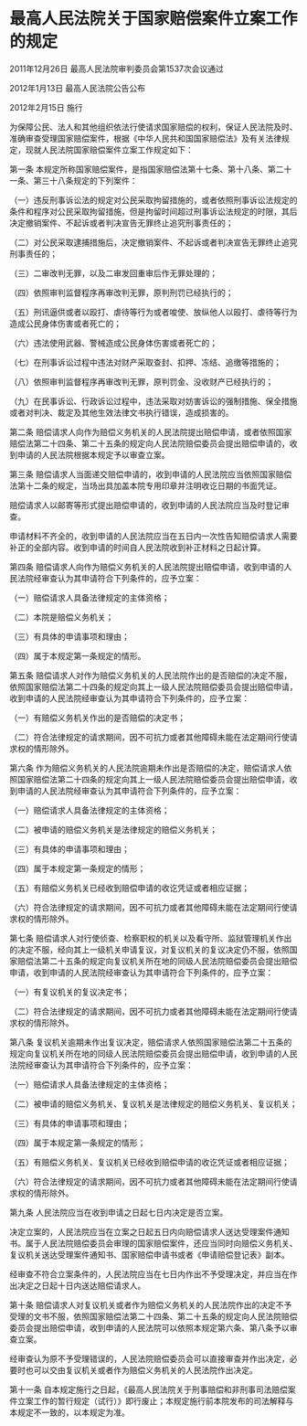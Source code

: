 # 最高人民法院关于国家赔偿案件立案工作的规定

2011年12月26日 最高人民法院审判委员会第1537次会议通过

2012年1月13日 最高人民法院公告公布

2012年2月15日 施行

<!-- INFO END -->

为保障公民、法人和其他组织依法行使请求国家赔偿的权利，保证人民法院及时、准确审查受理国家赔偿案件，根据《中华人民共和国国家赔偿法》及有关法律规定，现就人民法院国家赔偿案件立案工作规定如下：

第一条 本规定所称国家赔偿案件，是指国家赔偿法第十七条、第十八条、第二十一条、第三十八条规定的下列案件：

（一）违反刑事诉讼法的规定对公民采取拘留措施的，或者依照刑事诉讼法规定的条件和程序对公民采取拘留措施，但是拘留时间超过刑事诉讼法规定的时限，其后决定撤销案件、不起诉或者判决宣告无罪终止追究刑事责任的；

（二）对公民采取逮捕措施后，决定撤销案件、不起诉或者判决宣告无罪终止追究刑事责任的；

（三）二审改判无罪，以及二审发回重审后作无罪处理的；

（四）依照审判监督程序再审改判无罪，原判刑罚已经执行的；

（五）刑讯逼供或者以殴打、虐待等行为或者唆使、放纵他人以殴打、虐待等行为造成公民身体伤害或者死亡的；

（六）违法使用武器、警械造成公民身体伤害或者死亡的；

（七）在刑事诉讼过程中违法对财产采取查封、扣押、冻结、追缴等措施的；

（八）依照审判监督程序再审改判无罪，原判罚金、没收财产已经执行的；

（九）在民事诉讼、行政诉讼过程中，违法采取对妨害诉讼的强制措施、保全措施或者对判决、裁定及其他生效法律文书执行错误，造成损害的。

第二条 赔偿请求人向作为赔偿义务机关的人民法院提出赔偿申请，或者依照国家赔偿法第二十四条、第二十五条的规定向人民法院赔偿委员会提出赔偿申请的，收到申请的人民法院根据本规定予以审查立案。

第三条 赔偿请求人当面递交赔偿申请的，收到申请的人民法院应当依照国家赔偿法第十二条的规定，当场出具加盖本院专用印章并注明收讫日期的书面凭证。

赔偿请求人以邮寄等形式提出赔偿申请的，收到申请的人民法院应当及时登记审查。

申请材料不齐全的，收到申请的人民法院应当在五日内一次性告知赔偿请求人需要补正的全部内容。收到申请的时间自人民法院收到补正材料之日起计算。

第四条 赔偿请求人向作为赔偿义务机关的人民法院提出赔偿申请，收到申请的人民法院经审查认为其申请符合下列条件的，应予立案：

（一）赔偿请求人具备法律规定的主体资格；

（二）本院是赔偿义务机关；

（三）有具体的申请事项和理由；

（四）属于本规定第一条规定的情形。

第五条 赔偿请求人对作为赔偿义务机关的人民法院作出的是否赔偿的决定不服，依照国家赔偿法第二十四条的规定向其上一级人民法院赔偿委员会提出赔偿申请，收到申请的人民法院经审查认为其申请符合下列条件的，应予立案：

（一）有赔偿义务机关作出的是否赔偿的决定书；

（二）符合法律规定的请求期间，因不可抗力或者其他障碍未能在法定期间行使请求权的情形除外。

第六条 作为赔偿义务机关的人民法院逾期未作出是否赔偿的决定，赔偿请求人依照国家赔偿法第二十四条的规定向其上一级人民法院赔偿委员会提出赔偿申请，收到申请的人民法院经审查认为其申请符合下列条件的，应予立案：

（一）赔偿请求人具备法律规定的主体资格；

（二）被申请的赔偿义务机关是法律规定的赔偿义务机关；

（三）有具体的申请事项和理由；

（四）属于本规定第一条规定的情形；

（五）有赔偿义务机关已经收到赔偿申请的收讫凭证或者相应证据；

（六）符合法律规定的请求期间，因不可抗力或者其他障碍未能在法定期间行使请求权的情形除外。

第七条 赔偿请求人对行使侦查、检察职权的机关以及看守所、监狱管理机关作出的决定不服，经向其上一级机关申请复议，对复议机关的复议决定仍不服，依照国家赔偿法第二十五条的规定向复议机关所在地的同级人民法院赔偿委员会提出赔偿申请，收到申请的人民法院经审查认为其申请符合下列条件的，应予立案：

（一）有复议机关的复议决定书；

（二）符合法律规定的请求期间，因不可抗力或者其他障碍未能在法定期间行使请求权的情形除外。

第八条 复议机关逾期未作出复议决定，赔偿请求人依照国家赔偿法第二十五条的规定向复议机关所在地的同级人民法院赔偿委员会提出赔偿申请，收到申请的人民法院经审查认为其申请符合下列条件的，应予立案：

（一）赔偿请求人具备法律规定的主体资格；

（二）被申请的赔偿义务机关、复议机关是法律规定的赔偿义务机关、复议机关；

（三）有具体的申请事项和理由；

（四）属于本规定第一条规定的情形；

（五）有赔偿义务机关、复议机关已经收到赔偿申请的收讫凭证或者相应证据；

（六）符合法律规定的请求期间，因不可抗力或者其他障碍未能在法定期间行使请求权的情形除外。

第九条 人民法院应当在收到申请之日起七日内决定是否立案。

决定立案的，人民法院应当在立案之日起五日内向赔偿请求人送达受理案件通知书。属于人民法院赔偿委员会审理的国家赔偿案件，还应当同时向赔偿义务机关、复议机关送达受理案件通知书、国家赔偿申请书或者《申请赔偿登记表》副本。

经审查不符合立案条件的，人民法院应当在七日内作出不予受理决定，并应当在作出决定之日起十日内送达赔偿请求人。

第十条 赔偿请求人对复议机关或者作为赔偿义务机关的人民法院作出的决定不予受理的文书不服，依照国家赔偿法第二十四条、第二十五条的规定向人民法院赔偿委员会提出赔偿申请，收到申请的人民法院可以依照本规定第六条、第八条予以审查立案。

经审查认为原不予受理错误的，人民法院赔偿委员会可以直接审查并作出决定，必要时也可以交由复议机关或者作为赔偿义务机关的人民法院作出决定。

第十一条 自本规定施行之日起，《最高人民法院关于刑事赔偿和非刑事司法赔偿案件立案工作的暂行规定（试行）》即行废止；本规定施行前本院发布的司法解释与本规定不一致的，以本规定为准。